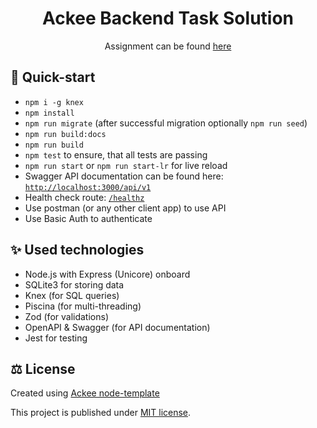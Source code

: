 <div align="center">

# Ackee Backend Task Solution


Assignment can be found [here](https://github.com/AckeeCZ/cookbook-api-task)

</div>

## 🚀 Quick-start

- `npm i -g knex`
- `npm install`
- `npm run migrate` (after successful migration optionally `npm run seed`)
- `npm run build:docs`
- `npm run build`
- `npm test` to ensure, that all tests are passing
- `npm run start` or `npm run start-lr` for live reload
- Swagger API documentation can be found here: [`http://localhost:3000/api/v1`](http://localhost:3000/)
- Health check route: [`/healthz`](http://localhost:3000/healthz)
- Use postman (or any other client app) to use API
- Use Basic Auth to authenticate
## ✨ Used technologies
- Node.js with Express (Unicore) onboard
- SQLite3 for storing data
- Knex (for SQL queries)
- Piscina (for multi-threading)
- Zod (for validations)
- OpenAPI & Swagger (for API documentation)
- Jest for testing

## ⚖️ License
Created using [Ackee node-template](https://github.com/AckeeCZ/node-template/tree/master/src)

This project is published under [MIT license](./LICENSE).
